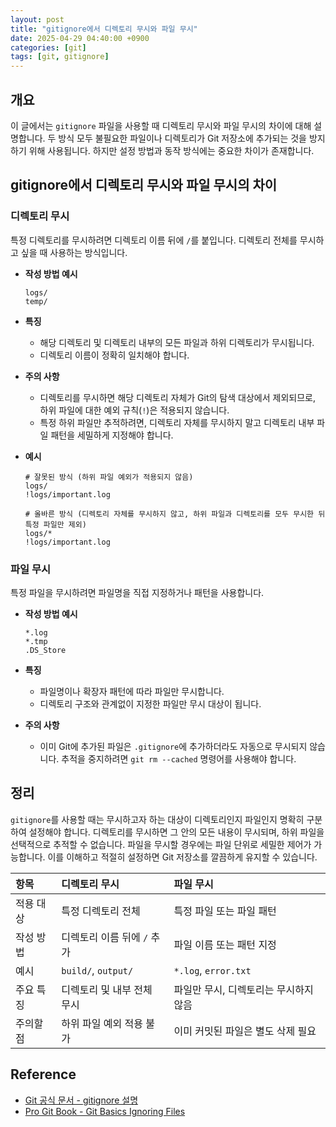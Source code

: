 ```yaml
---
layout: post
title: "gitignore에서 디렉토리 무시와 파일 무시"
date: 2025-04-29 04:40:00 +0900
categories: [git]
tags: [git, gitignore]
---
```


## 개요

이 글에서는 `gitignore` 파일을 사용할 때 디렉토리 무시와 파일 무시의 차이에 대해 설명합니다. 두 방식 모두 불필요한 파일이나 디렉토리가 Git 저장소에 추가되는 것을 방지하기 위해 사용됩니다. 하지만 설정 방법과 동작 방식에는 중요한 차이가 존재합니다.

## gitignore에서 디렉토리 무시와 파일 무시의 차이

### 디렉토리 무시

특정 디렉토리를 무시하려면 디렉토리 이름 뒤에 `/`를 붙입니다. 디렉토리 전체를 무시하고 싶을 때 사용하는 방식입니다.

- **작성 방법 예시**

  ```
  logs/
  temp/
  ```

- **특징**
  - 해당 디렉토리 및 디렉토리 내부의 모든 파일과 하위 디렉토리가 무시됩니다.
  - 디렉토리 이름이 정확히 일치해야 합니다.

- **주의 사항**
  - 디렉토리를 무시하면 해당 디렉토리 자체가 Git의 탐색 대상에서 제외되므로, 하위 파일에 대한 예외 규칙(`!`)은 적용되지 않습니다.
  - 특정 하위 파일만 추적하려면, 디렉토리 자체를 무시하지 말고 디렉토리 내부 파일 패턴을 세밀하게 지정해야 합니다.

- **예시**

  ```
  # 잘못된 방식 (하위 파일 예외가 적용되지 않음)
  logs/
  !logs/important.log

  # 올바른 방식 (디렉토리 자체를 무시하지 않고, 하위 파일과 디렉토리를 모두 무시한 뒤 특정 파일만 제외)
  logs/*
  !logs/important.log
  ```

### 파일 무시

특정 파일을 무시하려면 파일명을 직접 지정하거나 패턴을 사용합니다.

- **작성 방법 예시**

  ```
  *.log
  *.tmp
  .DS_Store
  ```

- **특징**
  - 파일명이나 확장자 패턴에 따라 파일만 무시합니다.
  - 디렉토리 구조와 관계없이 지정한 파일만 무시 대상이 됩니다.

- **주의 사항**
  - 이미 Git에 추가된 파일은 `.gitignore`에 추가하더라도 자동으로 무시되지 않습니다. 추적을 중지하려면 `git rm --cached` 명령어를 사용해야 합니다.

## 정리

`gitignore`를 사용할 때는 무시하고자 하는 대상이 디렉토리인지 파일인지 명확히 구분하여 설정해야 합니다. 디렉토리를 무시하면 그 안의 모든 내용이 무시되며, 하위 파일을 선택적으로 추적할 수 없습니다. 파일을 무시할 경우에는 파일 단위로 세밀한 제어가 가능합니다. 이를 이해하고 적절히 설정하면 Git 저장소를 깔끔하게 유지할 수 있습니다.

| 항목 | 디렉토리 무시 | 파일 무시 |
|:---|:---|:---|
| 적용 대상 | 특정 디렉토리 전체 | 특정 파일 또는 파일 패턴 |
| 작성 방법 | 디렉토리 이름 뒤에 `/` 추가 | 파일 이름 또는 패턴 지정 |
| 예시 | `build/`, `output/` | `*.log`, `error.txt` |
| 주요 특징 | 디렉토리 및 내부 전체 무시 | 파일만 무시, 디렉토리는 무시하지 않음 |
| 주의할 점 | 하위 파일 예외 적용 불가 | 이미 커밋된 파일은 별도 삭제 필요 |

## Reference

- [Git 공식 문서 - gitignore 설명](https://git-scm.com/docs/gitignore)
- [Pro Git Book - Git Basics Ignoring Files](https://git-scm.com/book/en/v2/Git-Basics-Recording-Changes-to-the-Repository#_ignoring)
